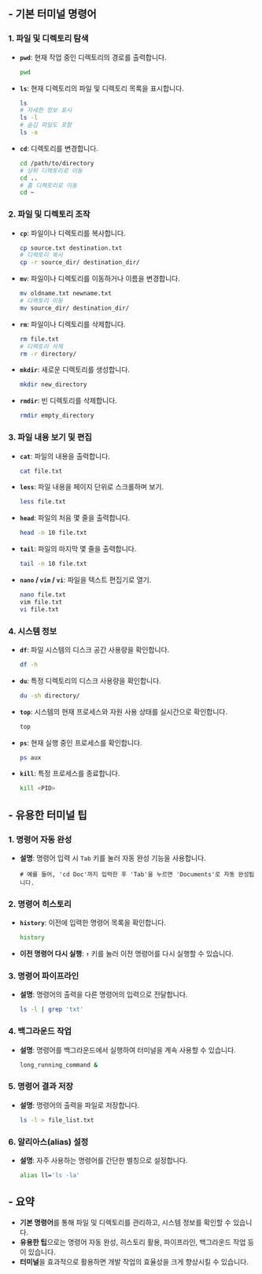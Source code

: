 ## - 기본 터미널 명령어

### 1. 파일 및 디렉토리 탐색

- **`pwd`**: 현재 작업 중인 디렉토리의 경로를 출력합니다.
    
    ```bash
    pwd
    ```
    
- **`ls`**: 현재 디렉토리의 파일 및 디렉토리 목록을 표시합니다.
    
    ```bash
    ls
    # 자세한 정보 표시
    ls -l
    # 숨김 파일도 포함
    ls -a
    ```
    
- **`cd`**: 디렉토리를 변경합니다.
    
    ```bash
    cd /path/to/directory
    # 상위 디렉토리로 이동
    cd ..
    # 홈 디렉토리로 이동
    cd ~
    ```
    

### 2. 파일 및 디렉토리 조작

- **`cp`**: 파일이나 디렉토리를 복사합니다.
    
    ```bash
    cp source.txt destination.txt
    # 디렉토리 복사
    cp -r source_dir/ destination_dir/
    ```
    
- **`mv`**: 파일이나 디렉토리를 이동하거나 이름을 변경합니다.
    
    ```bash
    mv oldname.txt newname.txt
    # 디렉토리 이동
    mv source_dir/ destination_dir/
    ```
    
- **`rm`**: 파일이나 디렉토리를 삭제합니다.
    
    ```bash
    rm file.txt
    # 디렉토리 삭제
    rm -r directory/
    ```
    
- **`mkdir`**: 새로운 디렉토리를 생성합니다.
    
    ```bash
    mkdir new_directory
    ```
    
- **`rmdir`**: 빈 디렉토리를 삭제합니다.
    
    ```bash
    rmdir empty_directory
    ```
    

### 3. 파일 내용 보기 및 편집

- **`cat`**: 파일의 내용을 출력합니다.
    
    ```bash
    cat file.txt
    ```
    
- **`less`**: 파일 내용을 페이지 단위로 스크롤하며 보기.
    
    ```bash
    less file.txt
    ```
    
- **`head`**: 파일의 처음 몇 줄을 출력합니다.
    
    ```bash
    head -n 10 file.txt
    ```
    
- **`tail`**: 파일의 마지막 몇 줄을 출력합니다.
    
    ```bash
    tail -n 10 file.txt
    ```
    
- **`nano` / `vim` / `vi`**: 파일을 텍스트 편집기로 열기.
    
    ```bash
    nano file.txt
    vim file.txt
    vi file.txt
    ```
    

### 4. 시스템 정보

- **`df`**: 파일 시스템의 디스크 공간 사용량을 확인합니다.
    
    ```bash
    df -h
    ```
    
- **`du`**: 특정 디렉토리의 디스크 사용량을 확인합니다.
    
    ```bash
    du -sh directory/
    ```
    
- **`top`**: 시스템의 현재 프로세스와 자원 사용 상태를 실시간으로 확인합니다.
    
    ```bash
    top
    ```
    
- **`ps`**: 현재 실행 중인 프로세스를 확인합니다.
    
    ```bash
    ps aux
    ```
    
- **`kill`**: 특정 프로세스를 종료합니다.
    
    ```bash
    kill <PID>
    ```
    

## - 유용한 터미널 팁

### 1. 명령어 자동 완성

- **설명**: 명령어 입력 시 `Tab` 키를 눌러 자동 완성 기능을 사용합니다.
    
    ```
    # 예를 들어, 'cd Doc'까지 입력한 후 'Tab'을 누르면 'Documents'로 자동 완성됩니다.
    ```
    

### 2. 명령어 히스토리

- **`history`**: 이전에 입력한 명령어 목록을 확인합니다.
    
    ```bash
    history
    ```
    
- **이전 명령어 다시 실행**: `↑` 키를 눌러 이전 명령어를 다시 실행할 수 있습니다.
    

### 3. 명령어 파이프라인

- **설명**: 명령어의 출력을 다른 명령어의 입력으로 전달합니다.
    
    ```bash
    ls -l | grep 'txt'
    ```
    

### 4. 백그라운드 작업

- **설명**: 명령어를 백그라운드에서 실행하여 터미널을 계속 사용할 수 있습니다.
    
    ```bash
    long_running_command &
    ```
    

### 5. 명령어 결과 저장

- **설명**: 명령어의 출력을 파일로 저장합니다.
    
    ```bash
    ls -l > file_list.txt
    ```
    

### 6. 알리아스(alias) 설정

- **설명**: 자주 사용하는 명령어를 간단한 별칭으로 설정합니다.
    
    ```bash
    alias ll='ls -la'
    ```
    

## - 요약

- **기본 명령어**를 통해 파일 및 디렉토리를 관리하고, 시스템 정보를 확인할 수 있습니다.
- **유용한 팁**으로는 명령어 자동 완성, 히스토리 활용, 파이프라인, 백그라운드 작업 등이 있습니다.
- **터미널**을 효과적으로 활용하면 개발 작업의 효율성을 크게 향상시킬 수 있습니다.